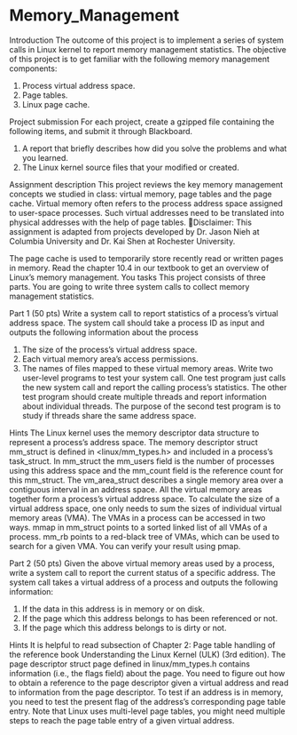 # Memory_Management

Introduction
The outcome of this project is to implement a series of system calls in Linux kernel to report memory
management statistics. The objective of this project is to get familiar with the following memory management
components:
1. Process virtual address space.
2. Page tables.
3. Linux page cache.

Project submission
For each project, create a gzipped file containing the following items, and submit it through Blackboard.
1. A report that briefly describes how did you solve the problems and what you learned.
2. The Linux kernel source files that your modified or created.

Assignment description
This project reviews the key memory management concepts we studied in class: virtual memory, page
tables and the page cache. Virtual memory often refers to the process address space assigned to user-space
processes. Such virtual addresses need to be translated into physical addresses with the help of page tables.
Disclaimer: This assignment is adapted from projects developed by Dr. Jason Nieh at Columbia University and Dr. Kai
Shen at Rochester University.

The page cache is used to temporarily store recently read or written pages in memory. Read the chapter
10.4 in our textbook to get an overview of Linux’s memory management.
You tasks
This project consists of three parts. You are going to write three system calls to collect memory management
statistics.

Part 1 (50 pts)
Write a system call to report statistics of a process’s virtual address space. The system call should take a
process ID as input and outputs the following information about the process
1. The size of the process’s virtual address space.
2. Each virtual memory area’s access permissions.
3. The names of files mapped to these virtual memory areas.
Write two user-level programs to test your system call. One test program just calls the new system call
and report the calling process’s statistics. The other test program should create multiple threads and report
information about individual threads. The purpose of the second test program is to study if threads share
the same address space.

Hints
The Linux kernel uses the memory descriptor data structure to represent a process’s address space. The memory
descriptor struct mm_struct is defined in <linux/mm_types.h> and included in a process’s task_struct.
In mm_struct the mm_users field is the number of processes using this address space and the mm_count field
is the reference count for this mm_struct. The vm_area_struct describes a single memory area over a contiguous
interval in an address space. All the virtual memory areas together form a process’s virtual address
space. To calculate the size of a virtual address space, one only needs to sum the sizes of individual virtual
memory areas (VMA). The VMAs in a process can be accessed in two ways. mmap in mm_struct points to a
sorted linked list of all VMAs of a process. mm_rb points to a red-black tree of VMAs, which can be used to
search for a given VMA. You can verify your result using pmap.

Part 2 (50 pts)
Given the above virtual memory areas used by a process, write a system call to report the current status of a
specific address. The system call takes a virtual address of a process and outputs the following information:
1. If the data in this address is in memory or on disk.
2. If the page which this address belongs to has been referenced or not.
3. If the page which this address belongs to is dirty or not.

Hints
It is helpful to read subsection of Chapter 2: Page table handling of the reference book Understanding the
Linux Kernel (ULK) (3rd edition). The page descriptor struct page defined in linux/mm_types.h contains
information (i.e., the flags field) about the page. You need to figure out how to obtain a reference to the
page descriptor given a virtual address and read to information from the page descriptor. To test if an
address is in memory, you need to test the present flag of the address’s corresponding page table entry.
Note that Linux uses multi-level page tables, you might need multiple steps to reach the page table entry of
a given virtual address.

